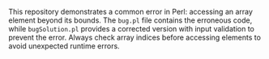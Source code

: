 This repository demonstrates a common error in Perl: accessing an array element beyond its bounds. The `bug.pl` file contains the erroneous code, while `bugSolution.pl` provides a corrected version with input validation to prevent the error.  Always check array indices before accessing elements to avoid unexpected runtime errors.